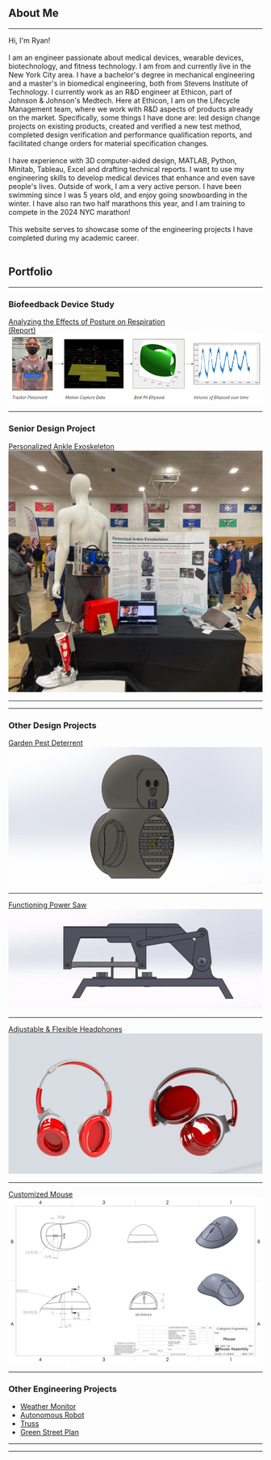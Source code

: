 ## About Me
---
 Hi, I'm Ryan! <br><br>
 I am an engineer passionate about medical devices, wearable devices,  biotechnology, and fitness technology. I am from and currently live in the New York City area. I have a bachelor's degree in mechanical engineering and a master's in biomedical engineering, both from Stevens Institute of Technology. I currently work as an R&D engineer at Ethicon, part of Johnson & Johnson's Medtech. Here at Ethicon, I am on the Lifecycle Management team, where we work with R&D aspects of products already on the market. Specifically, some things I have done are: led design change projects on existing products, created and verified a new test method, completed design verification and performance qualification reports, and facilitated change orders for material specification changes.  <br><br> I have experience with 3D computer-aided design, MATLAB, Python, Minitab, Tableau, Excel and drafting technical reports. I want to use my engineering skills to develop medical devices that enhance and even save people's lives. Outside of work, I am a very active person. I have been swimming since I was 5 years old, and enjoy going snowboarding in the winter. I have also ran two half marathons this year, and I am training to compete in the 2024 NYC marathon! 
  <br><br>This website serves to showcase some of the engineering projects I have completed during my academic career.
 <br><br>

## Portfolio
---

### Biofeedback Device Study 

<a href="/pdf/BME 561 Final Presentation.pdf">Analyzing the Effects of Posture on Respiration</a> <br>
<a href="/pdf/Effect of Posture on Respiration Final Paper.pdf">(Report)</a> <br>
<img src="images/Breathing.png?raw=true"/>

---

### Senior Design Project 

<a href="/pdf/Milestone 5 Presentation (1) (1).pdf">Personalized Ankle Exoskeleton</a> <br>
<img src="images/AnkleExo.jpg?raw=true"/>

---
---

### Other Design Projects 

<a href="/pdf/owlspy.pdf">Garden Pest Deterrent</a> <br>
<img src="images/owl better.jpg?raw=true"/>

---
<a href="/pdf/Power Saw.pdf">Functioning Power Saw</a> <br>
<img src="images/gibayy.gif?raw=true"/>

---
[Adjustable & Flexible Headphones]()
<img src="images/Headphones2.jpg?raw=true"/>

---
[Customized Mouse]()
<img src="images/mouse assembly.jpg?raw=true"/>

---

### Other Engineering Projects

- <a href="/pdf/Weather Monitor (1).pdf">Weather Monitor</a> <br>
- <a href="/pdf/Robot Project.pdf">Autonomous Robot</a> <br>
- <a href="/pdf/Truss Design.pdf">Truss</a> <br>
- <a href="/pdf/plan.pdf">Green Street Plan</a> <br> 

---




---
